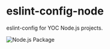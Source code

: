 # eslint-config-node
eslint-config for YOC Node.js projects.

![Node.js Package](https://github.com/yocdev/eslint-config-node/workflows/Node.js%20Package/badge.svg)
